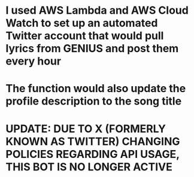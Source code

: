 
# I used AWS Lambda and AWS Cloud Watch to set up an automated Twitter account that would pull lyrics from GENIUS and post them every hour
# The function would also update the profile description to the song title
# UPDATE: DUE TO X (FORMERLY KNOWN AS TWITTER) CHANGING POLICIES REGARDING API USAGE, THIS BOT IS NO LONGER ACTIVE

